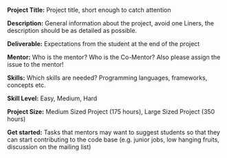 **Project Title:** Project title, short enough to catch attention

**Description:** General information about the project, avoid one Liners, the description should be as detailed as possible.

**Deliverable:** Expectations from the student at the end of the project

**Mentor:** Who is the mentor? Who is the Co-Mentor? Also please assign the issue to the mentor!

**Skills:** Which skills are needed? Programming languages, frameworks, concepts etc.

**Skill Level:** Easy, Medium, Hard

**Project Size:** Medium Sized Project (175 hours), Large Sized Project (350 hours)

**Get started:** Tasks that mentors may want to suggest students so that they can start contributing to the code base (e.g. junior jobs, low hanging fruits, discussion on the mailing list)
